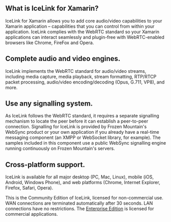 ## What is IceLink for Xamarin?

IceLink for Xamarin allows you to add core audio/video capabilities to your Xamarin application – capabilities that you can control from within your application. IceLink complies with the WebRTC standard so your Xamarin applications can interact seamlessly and plugin-free with WebRTC-enabled browsers like Chrome, FireFox and Opera.

## Complete audio and video engines.

IceLink implements the WebRTC standard for audio/video streams, including media capture, media playback, stream formatting, RTP/RTCP packet processing, audio/video encoding/decoding (Opus, G.711, VP8), and more.

## Use any signalling system.

As IceLink follows the WebRTC standard, it requires a separate signalling mechanism to locate the peer before it can establish a peer-to-peer connection. Signalling for IceLink is provided by Frozen Mountain's WebSync product or your own application if you already have a real-time messaging component (an XMPP or WebSocket library, for example). The samples included in this component use a public WebSync signalling engine running continuously on Frozen Mountain's servers.

## Cross-platform support.

IceLink is available for all major desktop (PC, Mac, Linux), mobile (iOS, Android, Windows Phone), and web platforms (Chrome, Internet Explorer, Firefox, Safari, Opera).

This is the Community Edition of IceLink, licensed for non-commercial use. WAN connections are terminated automatically after 30 seconds. LAN connections have no restrictions. The [Enterprise Edition](http://www.frozenmountain.com/purchase#icelink) is licensed for commercial applications.